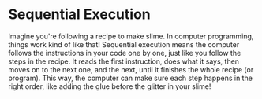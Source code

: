 # Sequential Execution

Imagine you're following a recipe to make slime. In computer programming, things work kind of like that! Sequential execution means the computer follows the instructions in your code one by one, just like you follow the steps in the recipe. It reads the first instruction, does what it says, then moves on to the next one, and the next, until it finishes the whole recipe (or program). This way, the computer can make sure each step happens in the right order, like adding the glue before the glitter in your slime!

<!-- gen:toc -->

<!-- genend:toc -->
